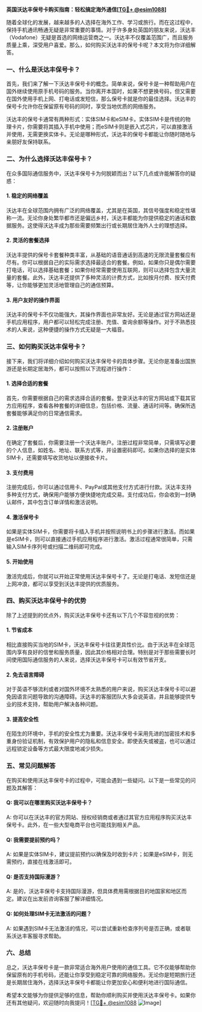 **英国沃达丰保号卡购买指南：轻松搞定海外通信[[TG💪+ @esim1088](https://t.me/s/esim1088)]**

随着全球化的发展，越来越多的人选择在海外工作、学习或旅行。而在这过程中，保持手机通讯畅通无疑是非常重要的事情。对于许多身处英国的朋友来说，沃达丰（Vodafone）无疑是首选的网络运营商之一。沃达丰不仅覆盖范围广，而且服务质量上乘，深受用户喜爱。那么，如何购买沃达丰的保号卡呢？本文将为你详细解答。

### 一、什么是沃达丰保号卡？

首先，我们来了解一下沃达丰保号卡的概念。简单来说，保号卡是一种帮助用户在国外继续使用原手机号码的服务。当你离开本国时，如果不想更换号码，但又需要在国外使用手机上网、打电话或发短信，那么保号卡就是你的最佳选择。沃达丰的保号卡允许你在保留原有号码的同时，享受当地优质的网络服务。

沃达丰的保号卡通常有两种形式：实体SIM卡和eSIM卡。实体SIM卡是传统的物理卡片，你需要将其插入手机中使用；而eSIM卡则是嵌入式芯片，可以直接激活并使用，无需更换实体卡。无论是哪种形式，沃达丰的保号卡都能让你随时随地与亲朋好友保持联系。

### 二、为什么选择沃达丰保号卡？

在众多国际通信服务中，沃达丰保号卡为何脱颖而出？以下几点或许能解答你的疑惑：

#### 1. 稳定的网络覆盖

沃达丰在全球范围内拥有广泛的网络覆盖，尤其是在英国，其信号强度和稳定性堪称一流。无论你身处繁华都市还是偏远乡村，沃达丰都能为你提供稳定的通话和数据服务。这使得沃达丰成为那些需要频繁出行或长期居住海外人士的理想选择。

#### 2. 灵活的套餐选择

沃达丰提供的保号卡套餐种类丰富，从基础的语音通话到高速的无限流量套餐应有尽有。你可以根据自己的实际需求选择最适合的套餐。例如，如果你只是偶尔需要打电话，可以选择基础套餐；如果你经常需要使用互联网，则可以选择包含大量流量的套餐。此外，沃达丰还提供了多种灵活的计费方式，比如按月付费、按天付费等，让你能够更加灵活地管理自己的通信预算。

#### 3. 用户友好的操作界面

沃达丰的保号卡不仅功能强大，其操作界面也非常友好。无论是通过官方网站还是手机应用程序，用户都可以轻松完成注册、充值、查询余额等操作。对于不熟悉技术的人来说，这种便捷的操作方式无疑是一大福音。

### 三、如何购买沃达丰保号卡？

接下来，我们将详细介绍如何购买沃达丰保号卡的具体步骤。无论你是准备出国旅游还是长期定居海外，都可以按照以下流程进行操作：

#### 1. 选择合适的套餐

首先，你需要根据自己的需求选择合适的套餐。登录沃达丰的官方网站或下载其官方应用程序，查看各种套餐的详细信息，包括价格、流量、通话时间等。确保所选套餐能够满足你的日常通信需求。

#### 2. 注册账户

在确定了套餐后，你需要注册一个沃达丰账户。注册过程非常简单，只需填写必要的个人信息，如姓名、地址、联系方式等，并设置密码即可。如果你选择的是实体SIM卡，还需要填写收货地址以便接收卡片。

#### 3. 支付费用

注册完成后，你可以通过信用卡、PayPal或其他支付方式进行付款。沃达丰支持多种支付方式，确保用户能够方便快捷地完成交易。支付成功后，你会收到一封确认邮件，其中包含订单详情和激活说明。

#### 4. 激活保号卡

如果是实体SIM卡，你需要将卡插入手机并按照说明书上的步骤进行激活。而如果是eSIM卡，则可以直接通过手机应用程序进行激活。激活过程通常很简单，只需输入SIM卡序列号或扫描二维码即可完成。

#### 5. 开始使用

激活完成后，你就可以开始正常使用沃达丰保号卡了。无论是打电话、发短信还是上网冲浪，都可以享受到沃达丰提供的优质服务。

### 四、购买沃达丰保号卡的优势

除了上述提到的优点外，购买沃达丰保号卡还有以下几个不容忽视的优势：

#### 1. 节省成本

相比直接购买当地的SIM卡，沃达丰保号卡往往更具性价比。由于沃达丰在全球范围内享有良好的信誉和服务质量，因此其价格相对合理。特别是对于那些需要长时间使用国际通信服务的人来说，选择沃达丰保号卡可以有效节省开支。

#### 2. 免去语言障碍

对于英语不够流利或者对国外环境不太熟悉的用户来说，购买沃达丰保号卡可以避免因语言问题导致的沟通障碍。沃达丰的客服团队大多会说英语，并且能够提供专业的技术支持，帮助用户解决各种问题。

#### 3. 提高安全性

在陌生的环境中，手机的安全性尤为重要。沃达丰保号卡采用先进的加密技术和多重身份验证机制，有效保护用户的隐私和信息安全。即使丢失或被盗，也可以通过远程锁定设备等方式最大限度地减少损失。

### 五、常见问题解答

在购买和使用沃达丰保号卡的过程中，可能会遇到一些疑问。以下是一些常见的问题及其解答：

#### Q: 我可以在哪里购买沃达丰保号卡？
A: 你可以在沃达丰的官方网站、授权经销商或者通过其官方应用程序购买沃达丰保号卡。此外，在一些大型电商平台也可能找到相关产品。

#### Q: 我需要提前预约吗？
A: 如果是实体SIM卡，建议提前预约以确保及时收到卡片；如果是eSIM卡，则无需预约，直接在线激活即可。

#### Q: 是否支持国际漫游？
A: 是的，沃达丰保号卡支持国际漫游，但具体费用需根据目的地国家和地区而定。建议在出发前咨询客服了解详细情况。

#### Q: 如何处理SIM卡无法激活的问题？
A: 如果遇到SIM卡无法激活的情况，可以尝试重新检查序列号是否正确，或者联系沃达丰客服寻求帮助。

### 六、总结

总之，沃达丰保号卡是一款非常适合海外用户使用的通信工具。它不仅能够帮助你保留原有的手机号码，还能让你享受到稳定可靠的网络服务。无论你是短期旅行还是长期居住海外，选择沃达丰保号卡都能让你更加安心和便利地进行国际通信。

希望本文能够为你提供足够的信息，帮助你顺利购买并使用沃达丰保号卡。如果你还有其他疑问，欢迎随时向我提问！[[TG💪+ @esim1088](https://t.me/s/esim1088) ![Image](https://i.postimg.cc/4NQfJmqS/Snipaste-2025-05-13-00-14-12.png)]